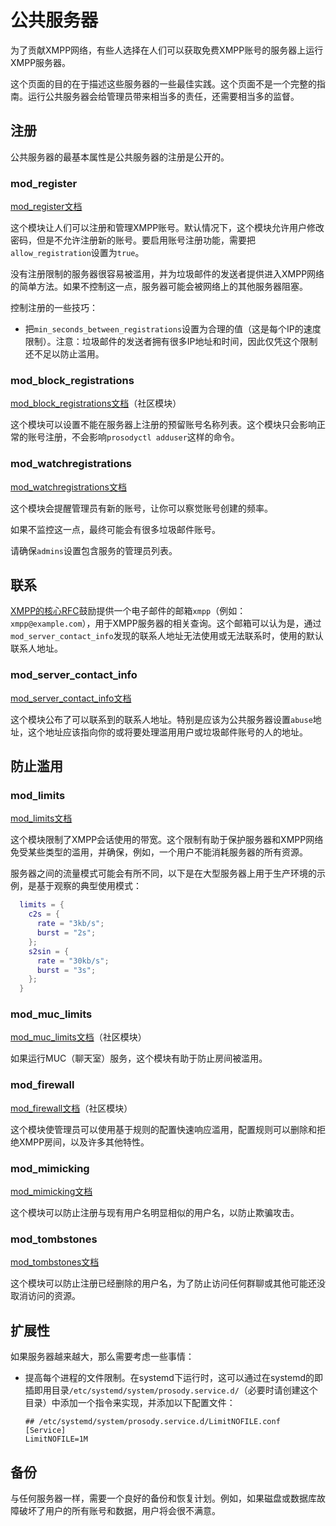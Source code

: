 # 公共服务器

为了贡献XMPP网络，有些人选择在人们可以获取免费XMPP账号的服务器上运行XMPP服务器。

这个页面的目的在于描述这些服务器的一些最佳实践。这个页面不是一个完整的指南。运行公共服务器会给管理员带来相当多的责任，还需要相当多的监督。

## 注册

公共服务器的最基本属性是公共服务器的注册是公开的。

### mod_register

[mod_register文档](https://prosody.im/doc/modules/mod_register)

这个模块让人们可以注册和管理XMPP账号。默认情况下，这个模块允许用户修改密码，但是不允许注册新的账号。要启用账号注册功能，需要把`allow_registration`设置为`true`。

没有注册限制的服务器很容易被滥用，并为垃圾邮件的发送者提供进入XMPP网络的简单方法。如果不控制这一点，服务器可能会被网络上的其他服务器阻塞。

控制注册的一些技巧：
+ 把`min_seconds_between_registrations`设置为合理的值（这是每个IP的速度限制）。注意：垃圾邮件的发送者拥有很多IP地址和时间，因此仅凭这个限制还不足以防止滥用。

### mod_block_registrations

[mod_block_registrations文档](https://modules.prosody.im/mod_block_registrations.html)（社区模块）

这个模块可以设置不能在服务器上注册的预留账号名称列表。这个模块只会影响正常的账号注册，不会影响`prosodyctl adduser`这样的命令。

### mod_watchregistrations

[mod_watchregistrations文档](/doc/modules/mod_watchregistrations)

这个模块会提醒管理员有新的账号，让你可以察觉账号创建的频率。

如果不监控这一点，最终可能会有很多垃圾邮件账号。

请确保`admins`设置包含服务的管理员列表。

## 联系

[XMPP的核心RFC](https://xmpp.org/rfcs/rfc6120.html#contact)鼓励提供一个电子邮件的邮箱`xmpp`（例如：`xmpp@example.com`），用于XMPP服务器的相关查询。这个邮箱可以认为是，通过`mod_server_contact_info`发现的联系人地址无法使用或无法联系时，使用的默认联系人地址。

### mod_server_contact_info

[mod_server_contact_info文档](https://prosody.im/doc/modules/mod_server_contact_info)

这个模块公布了可以联系到的联系人地址。特别是应该为公共服务器设置`abuse`地址，这个地址应该指向你的或将要处理滥用用户或垃圾邮件账号的人的地址。

## 防止滥用

### mod_limits

[mod_limits文档](https://prosody.im/doc/modules/mod_limits)

这个模块限制了XMPP会话使用的带宽。这个限制有助于保护服务器和XMPP网络免受某些类型的滥用，并确保，例如，一个用户不能消耗服务器的所有资源。

服务器之间的流量模式可能会有所不同，以下是在大型服务器上用于生产环境的示例，是基于观察的典型使用模式：

```lua
  limits = {
    c2s = {
      rate = "3kb/s";
      burst = "2s";
    };
    s2sin = {
      rate = "30kb/s";
      burst = "3s";
    };
  }
```

### mod_muc_limits

[mod_muc_limits文档](https://modules.prosody.im/mod_muc_limits.html)（社区模块）

如果运行MUC（聊天室）服务，这个模块有助于防止房间被滥用。

### mod_firewall

[mod_firewall文档](https://modules.prosody.im/mod_firewall.html)（社区模块）

这个模块使管理员可以使用基于规则的配置快速响应滥用，配置规则可以删除和拒绝XMPP房间，以及许多其他特性。

### mod_mimicking

[mod_mimicking文档](https://prosody.im/doc/modules/mod_mimicking)

这个模块可以防止注册与现有用户名明显相似的用户名，以防止欺骗攻击。

### mod_tombstones

[mod_tombstones文档](https://prosody.im/doc/modules/mod_tombstones)

这个模块可以防止注册已经删除的用户名，为了防止访问任何群聊或其他可能还没取消访问的资源。

## 扩展性

如果服务器越来越大，那么需要考虑一些事情：

+ 提高每个进程的文件限制。在systemd下运行时，这可以通过在systemd的即插即用目录`/etc/systemd/system/prosody.service.d/`（必要时请创建这个目录）中添加一个指令来实现，并添加以下配置文件：

  ``` {.ini}
  ## /etc/systemd/system/prosody.service.d/LimitNOFILE.conf
  [Service]
  LimitNOFILE=1M
  ```

## 备份

与任何服务器一样，需要一个良好的备份和恢复计划。例如，如果磁盘或数据库故障破坏了用户的所有账号和数据，用户将会很不满意。
